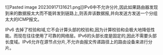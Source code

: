 ![[Pasted image 20230917131621.png]]IPv6中不允许分片,因此如果路由器发现到来的数据报太大而不能转发到链路上,则丢弃该数据报,并向发送方发送一个分组太大的ICMP报文。

IPv6 去掉了校验和域,它不会计算头部的校验和,因为计算校验和会极大地降低性能。而现在往往使用了可靠的网络层。IPv6的头部长度是固定的,因此不需要头部长度域。IPv6允许在源节点分片,不允许由报文传递路径上的路由设备来进行分片。

